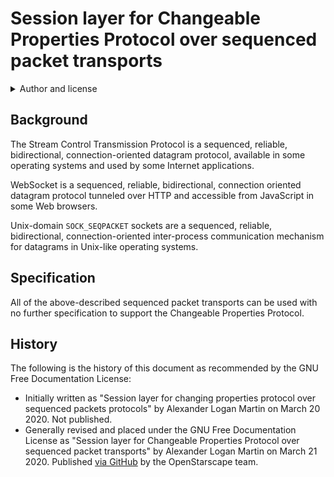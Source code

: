 # Session layer for Changeable Properties Protocol over sequenced packet transports

<details>
<summary>Author and license</summary>

Written by Alexander Logan Martin and published by the OpenStarscape team [via GitHub](https://github.com/OpenStarscape/protocol).

Copyright (C) 2020 Alexander Logan Martin.
Permission is granted to copy, distribute, and/or modify this document under the terms of the GNU Free Documentation License, Version 1.3 or any later version published by the Free Software Foundation; with no Invariant Sections, no Front-Cover Texts, and no Back-Cover Texts. A copy of the license is included in the collection containing this document.

THERE IS NO WARRANTY FOR THIS DOCUMENT, TO THE EXTENT PERMITTED BY APPLICABLE LAW. EXCEPT WHEN OTHERWISE STATED IN WRITING THE COPYRIGHT HOLDERS, PUBLISHERS, AND ALL OTHER PARTIES PROVIDE THIS DOCUMENT "AS IS" WITHOUT WARRANTY OF ANY KIND, EITHER EXPRESSED OR IMPLIED, INCLUDING, BUT NOT LIMITED TO, THE IMPLIED WARRANTIES OF MERCHANTABILITY AND FITNESS FOR A PARTICULAR PURPOSE. THE ENTIRE RISK AS TO THE QUALITY OF THIS DOCUMENT IS WITH ITS USER. SHOULD THIS DOCUMENT PROVE DEFECTIVE OR INCORRECT, ITS USER ASSUMES THE COST OF ALL NECESSARY CORRECTIVE ACTION OF ANY KIND.

If the disclaimer of warranty provided above cannot be given local legal effect according to its terms, reviewing courts shall apply local law that most closely approximates an absolute waiver of all civil liability in connection with this document, unless an express warranty or assumption of liability accompanies a copy of this document, and then such liability shall be assumed only by the party providing such warranty or assumption of liability.
</details>

## Background

The Stream Control Transmission Protocol is a sequenced, reliable, bidirectional, connection-oriented datagram protocol, available in some operating systems and used by some Internet applications.

WebSocket is a sequenced, reliable, bidirectional, connection oriented datagram protocol tunneled over HTTP and accessible from JavaScript in some Web browsers.

Unix-domain `SOCK_SEQPACKET` sockets are a sequenced, reliable, bidirectional, connection-oriented inter-process communication mechanism for datagrams in Unix-like operating systems.

## Specification

All of the above-described sequenced packet transports can be used with no further specification to support the Changeable Properties Protocol.

## History

The following is the history of this document as recommended by the GNU Free Documentation License:

* Initially written as "Session layer for changing properties protocol over sequenced packets protocols" by Alexander Logan Martin on March 20 2020. Not published.
* Generally revised and placed under the GNU Free Documentation License as "Session layer for Changeable Properties Protocol over sequenced packet transports" by Alexander Logan Martin on March 21 2020. Published [via GitHub](https://github.com/OpenStarscape/protocol) by the OpenStarscape team.
